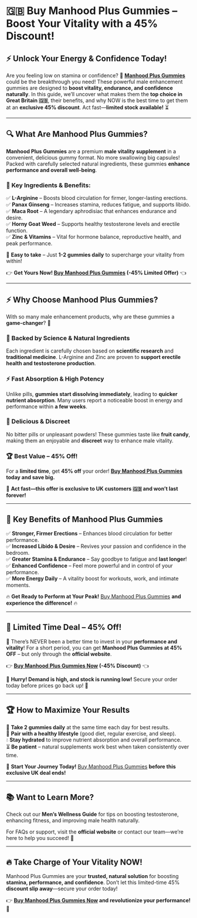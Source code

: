 # 🇬🇧 Buy Manhood Plus Gummies – Boost Your Vitality with a 45% Discount!

## ⚡ Unlock Your Energy & Confidence Today!

Are you feeling low on stamina or confidence? 🚀 **[Manhood Plus Gummies](http://manhood-plus-gummies.uk)** could be the breakthrough you need! These powerful male enhancement gummies are designed to **boost vitality, endurance, and confidence naturally**. In this guide, we’ll uncover what makes them the **top choice in Great Britain 🇬🇧**, their benefits, and why NOW is the best time to get them at an **exclusive 45% discount**. Act fast—**limited stock available!** ⏳

---

## 🔍 What Are Manhood Plus Gummies?

**Manhood Plus Gummies** are a premium **male vitality supplement** in a convenient, delicious gummy format. No more swallowing big capsules! Packed with carefully selected natural ingredients, these gummies **enhance performance and overall well-being**.

### 🌿 Key Ingredients & Benefits:

✅ **L-Arginine** – Boosts blood circulation for firmer, longer-lasting erections.  
✅ **Panax Ginseng** – Increases stamina, reduces fatigue, and supports libido.  
✅ **Maca Root** – A legendary aphrodisiac that enhances endurance and desire.  
✅ **Horny Goat Weed** – Supports healthy testosterone levels and erectile function.  
✅ **Zinc & Vitamins** – Vital for hormone balance, reproductive health, and peak performance.

💊 **Easy to take** – Just **1-2 gummies daily** to supercharge your vitality from within!

👉 **Get Yours Now! [Buy Manhood Plus Gummies](http://manhood-plus-gummies.uk) (-45% Limited Offer)** 👈

---

## ⚡ Why Choose Manhood Plus Gummies?

With so many male enhancement products, why are these gummies a **game-changer**? 🤔

### 🔬 Backed by Science & Natural Ingredients
Each ingredient is carefully chosen based on **scientific research** and **traditional medicine**. L-Arginine and Zinc are proven to **support erectile health and testosterone production**.

### ⚡ Fast Absorption & High Potency
Unlike pills, **gummies start dissolving immediately**, leading to **quicker nutrient absorption**. Many users report a noticeable boost in energy and performance within **a few weeks**.

### 🍓 Delicious & Discreet
No bitter pills or unpleasant powders! These gummies taste like **fruit candy**, making them an enjoyable and **discreet** way to enhance male vitality.

### 🏆 Best Value – 45% Off!
For a **limited time**, get **45% off** your order! **[Buy Manhood Plus Gummies](http://manhood-plus-gummies.uk) today and save big.**

🔴 **Act fast—this offer is exclusive to UK customers 🇬🇧 and won’t last forever!**

---

## 🚀 Key Benefits of Manhood Plus Gummies

✅ **Stronger, Firmer Erections** – Enhances blood circulation for better performance.  
✅ **Increased Libido & Desire** – Revives your passion and confidence in the bedroom.  
✅ **Greater Stamina & Endurance** – Say goodbye to fatigue and **last longer**!  
✅ **Enhanced Confidence** – Feel more powerful and in control of your performance.  
✅ **More Energy Daily** – A vitality boost for workouts, work, and intimate moments.

🔥 **Get Ready to Perform at Your Peak!** [Buy Manhood Plus Gummies](http://manhood-plus-gummies.uk) **and experience the difference!** 🔥

---

## 🛒 Limited Time Deal – 45% Off!

📢 There’s NEVER been a better time to invest in your **performance and vitality**! For a short period, you can get **Manhood Plus Gummies at 45% OFF** – but only through the **official website**.

👉 **[Buy Manhood Plus Gummies Now](http://manhood-plus-gummies.uk) (-45% Discount)** 👈

🔴 **Hurry! Demand is high, and stock is running low!** Secure your order today before prices go back up! 🚀

---

## 🏆 How to Maximize Your Results

💪 **Take 2 gummies daily** at the same time each day for best results.  
🥗 **Pair with a healthy lifestyle** (good diet, regular exercise, and sleep).  
💧 **Stay hydrated** to improve nutrient absorption and overall performance.  
⏳ **Be patient** – natural supplements work best when taken consistently over time.

🎯 **Start Your Journey Today!** [Buy Manhood Plus Gummies](http://manhood-plus-gummies.uk) **before this exclusive UK deal ends!**

---

## 📚 Want to Learn More?

Check out our **Men’s Wellness Guide** for tips on boosting testosterone, enhancing fitness, and improving male health naturally.

For FAQs or support, visit the **official website** or contact our team—we’re here to help you succeed! 💪

---

## 🔥 Take Charge of Your Vitality NOW!

Manhood Plus Gummies are your **trusted, natural solution** for boosting **stamina, performance, and confidence**. Don’t let this limited-time 45% **discount slip away**—secure your order today!

👉 **[Buy Manhood Plus Gummies Now](http://manhood-plus-gummies.uk) and revolutionize your performance!** 🚀
